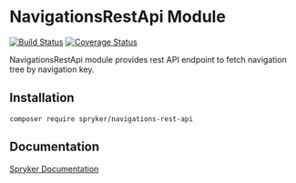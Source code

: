 # NavigationsRestApi Module
[![Build Status](https://travis-ci.org/spryker/navigations-rest-api.svg)](https://travis-ci.org/spryker/navigations-rest-api)
[![Coverage Status](https://coveralls.io/repos/github/spryker/navigations-rest-api/badge.svg)](https://coveralls.io/github/spryker/navigations-rest-api)

NavigationsRestApi module provides rest API endpoint to fetch navigation tree by navigation key.

## Installation

```
composer require spryker/navigations-rest-api
```

## Documentation

[Spryker Documentation](https://academy.spryker.com/developing_with_spryker/module_guide/modules.html)
